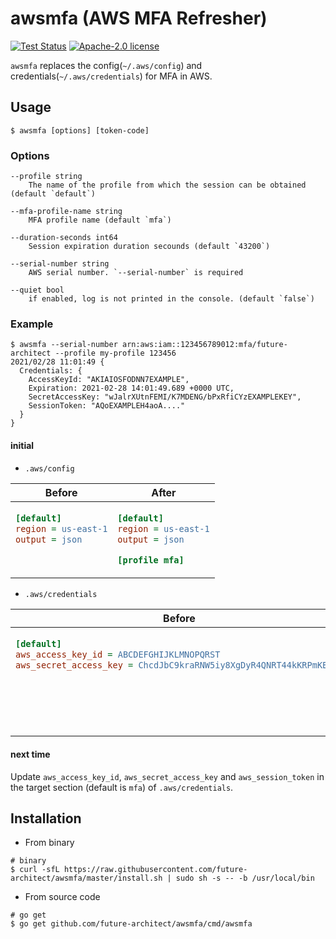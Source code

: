 awsmfa (AWS MFA Refresher)
==========================

[![Test Status](https://github.com/future-architect/awsmfa/workflows/test/badge.svg?branch=master)][actions]
[![Apache-2.0 license](https://img.shields.io/badge/license-Apache2.0-blue.svg)][license]

[actions]: https://github.com/future-architect/awsmfa/actions?workflow=test
[license]: https://github.com/future-architect/awsmfa/blob/master/LICENSE

`awsmfa` replaces the config(`~/.aws/config`) and credentials(`~/.aws/credentials`) for MFA in AWS.

## Usage

```console
$ awsmfa [options] [token-code]
```

### Options

```
--profile string
	The name of the profile from which the session can be obtained (default `default`)

--mfa-profile-name string
	MFA profile name (default `mfa`)

--duration-seconds int64
	Session expiration duration secounds (default `43200`)

--serial-number string
	AWS serial number. `--serial-number` is required

--quiet bool
	if enabled, log is not printed in the console. (default `false`)
```

### Example

```
$ awsmfa --serial-number arn:aws:iam::123456789012:mfa/future-architect --profile my-profile 123456
2021/02/28 11:01:49 {
  Credentials: {
    AccessKeyId: "AKIAIOSFODNN7EXAMPLE",
    Expiration: 2021-02-28 14:01:49.689 +0000 UTC,
    SecretAccessKey: "wJalrXUtnFEMI/K7MDENG/bPxRfiCYzEXAMPLEKEY",
    SessionToken: "AQoEXAMPLEH4aoA...."
  }
}
```

#### initial

- `.aws/config`

<table>
<thead><tr><th>Before</th><th>After</th></tr></thead>
<tbody>
<tr><td valign="top">

```ini
[default]
region = us-east-1
output = json
```

</td><td valign="top">

```ini
[default]
region = us-east-1
output = json

[profile mfa]

```
</td></tr>
</tbody></table>

- `.aws/credentials`

<table>
<thead><tr><th>Before</th><th>After</th></tr></thead>
<tbody>
<tr><td valign="top">

```ini
[default]
aws_access_key_id = ABCDEFGHIJKLMNOPQRST
aws_secret_access_key = ChcdJbC9kraRNW5iy8XgDyR4QNRT44kKRPmKEGQT
```

</td><td valign="top">

```ini
[default]
aws_access_key_id     = ABCDEFGHIJKLMNOPQRST
aws_secret_access_key = ChcdJbC9kraRNW5iy8XgDyR4QNRT44kKRPmKEGQT

[mfa]
aws_access_key_id     = AKIAIOSFODNN7EXAMPLE
aws_secret_access_key = wJalrXUtnFEMI/K7MDENG/bPxRfiCYzEXAMPLEKEY
aws_session_token     = AQoEXAMPLEH4aoA....

```
</td></tr>
</tbody></table>


#### next time

Update `aws_access_key_id`, `aws_secret_access_key` and `aws_session_token` in the target section (default is `mfa`) of `.aws/credentials`.

## Installation

- From binary

```
# binary
$ curl -sfL https://raw.githubusercontent.com/future-architect/awsmfa/master/install.sh | sudo sh -s -- -b /usr/local/bin
```

- From source code

```
# go get
$ go get github.com/future-architect/awsmfa/cmd/awsmfa
```

